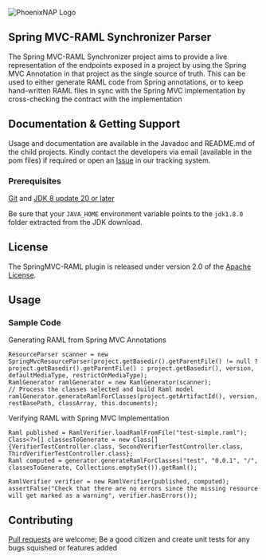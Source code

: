 ![PhoenixNAP Logo](https://phoenixnap.com/wp-content/themes/phoenixnap-v2/img/v2/logo.svg)

## Spring MVC-RAML Synchronizer Parser
The Spring MVC-RAML Synchronizer project aims to provide a live representation of the endpoints exposed in a project by using the Spring MVC Annotation in that project as the single source of truth. This can be used to either generate RAML code from Spring annotations, or to keep hand-written RAML files in sync with the Spring MVC implementation by cross-checking the contract with the implementation

## Documentation & Getting Support
Usage and documentation are available in the Javadoc and README.md of the child projects. Kindly contact the developers via email (available in the pom files) if required or open an [Issue][] in our tracking system.

### Prerequisites

[Git][] and [JDK 8 update 20 or later][JDK8 build]

Be sure that your `JAVA_HOME` environment variable points to the `jdk1.8.0` folder
extracted from the JDK download.

## License
The SpringMVC-RAML plugin is released under version 2.0 of the [Apache License][].

## Usage

### Sample Code

Generating RAML from Spring MVC Annotations
```
ResourceParser scanner = new SpringMvcResourceParser(project.getBasedir().getParentFile() != null ? project.getBasedir().getParentFile() : project.getBasedir(), version, defaultMediaType, restrictOnMediaType);
RamlGenerator ramlGenerator = new RamlGenerator(scanner);
// Process the classes selected and build Raml model
ramlGenerator.generateRamlForClasses(project.getArtifactId(), version, restBasePath, classArray, this.documents);
```

Verifying RAML with Spring MVC Implementation
```
Raml published = RamlVerifier.loadRamlFromFile("test-simple.raml");
Class<?>[] classesToGenerate = new Class[] {VerifierTestController.class, SecondVerifierTestController.class, ThirdVerifierTestController.class};
Raml computed = generator.generateRamlForClasses("test", "0.0.1", "/", classesToGenerate, Collections.emptySet()).getRaml();
		
RamlVerifier verifier = new RamlVerifier(published, computed);
assertFalse("Check that there are no errors since the missing resource will get marked as a warning", verifier.hasErrors());
```

## Contributing
[Pull requests][] are welcome; Be a good citizen and create unit tests for any bugs squished or features added

[Pull requests]: http://help.github.com/send-pull-requests
[Apache License]: http://www.apache.org/licenses/LICENSE-2.0
[Git]: http://help.github.com/set-up-git-redirect
[JDK8 build]: http://www.oracle.com/technetwork/java/javase/downloads
[Maven]: http://maven.apache.org/
[Issue]: https://github.com/phoenixnap/springmvc-raml-plugin/issues